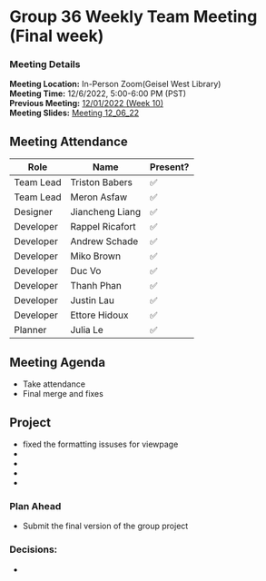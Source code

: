 # Group 36 Weekly Team Meeting (Final week)
### Meeting Details
**Meeting Location:** In-Person Zoom(Geisel West Library)  
**Meeting Time:** 12/6/2022, 5:00-6:00 PM (PST)  
**Previous Meeting:** [12/01/2022 (Week 10)](https://github.com/cse110-sp21-group36/cse110-sp21-group36/blob/main/admin/meetings/12122-Week10.md)  
**Meeting Slides:** [Meeting 12_06_22](https://github.com/cse110-sp21-group36/cse110-sp21-group36/blob/main/admin/meeting%20slides/Group%2036%20Meeting%2012_1_22.pdf)  

## Meeting Attendance
| Role | Name | Present? |
| --- | --- | --- |
| Team Lead | Triston Babers |✅|
| Team Lead | Meron Asfaw |✅|
| Designer | Jiancheng Liang |✅|
| Developer | Rappel Ricafort |✅|
| Developer | Andrew Schade |✅|
| Developer | Miko Brown |✅|
| Developer | Duc Vo |✅|
| Developer | Thanh Phan |✅|
| Developer | Justin Lau |✅|
| Developer | Ettore Hidoux |✅|
| Planner | Julia Le |✅|

## Meeting Agenda
- Take attendance
- Final merge and fixes

## Project
- fixed the formatting issuses for viewpage
- 
- 
- 
- 

### Plan Ahead 
- Submit the final version of the group project

### Decisions:
- 

